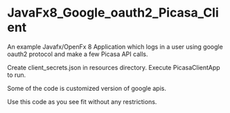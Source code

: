 # JavaFx8_Google_oauth2_Picasa_Client
An example Javafx/OpenFx 8 Application which logs in a user using google oauth2 protocol and make a few Picasa API calls.

Create client_secrets.json in resources directory.
Execute PicasaClientApp to run.

Some of the code is customized version of google apis.

Use this code as you see fit without any restrictions.
